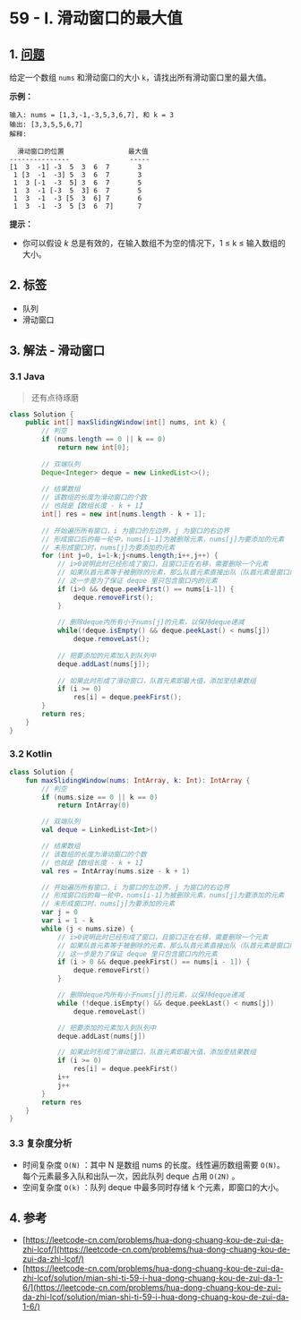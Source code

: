 # 59 - I. 滑动窗口的最大值

## 1. [问题](https://leetcode-cn.com/problems/hua-dong-chuang-kou-de-zui-da-zhi-lcof/)

给定一个数组 `nums` 和滑动窗口的大小 `k`，请找出所有滑动窗口里的最大值。

**示例：**

```text
输入: nums = [1,3,-1,-3,5,3,6,7], 和 k = 3
输出: [3,3,5,5,6,7] 
解释: 

  滑动窗口的位置                最大值
---------------               -----
[1  3  -1] -3  5  3  6  7       3
 1 [3  -1  -3] 5  3  6  7       3
 1  3 [-1  -3  5] 3  6  7       5
 1  3  -1 [-3  5  3] 6  7       5
 1  3  -1  -3 [5  3  6] 7       6
 1  3  -1  -3  5 [3  6  7]      7
```

**提示：**

* 你可以假设 _k_ 总是有效的，在输入数组不为空的情况下，1 ≤ k ≤ 输入数组的大小。

## 2. 标签

* 队列
* 滑动窗口

## 3. 解法 - 滑动窗口

### 3.1 Java

> 还有点待琢磨

```java
class Solution {
    public int[] maxSlidingWindow(int[] nums, int k) {
        // 判空
        if (nums.length == 0 || k == 0)
            return new int[0];
        
        // 双端队列
        Deque<Integer> deque = new LinkedList<>();
        
        // 结果数组
        // 该数组的长度为滑动窗口的个数
        // 也就是【数组长度 - k + 1】
        int[] res = new int[nums.length - k + 1];
        
        // 开始遍历所有窗口，i 为窗口的左边界，j 为窗口的右边界
        // 形成窗口后的每一轮中，nums[i-1]为被删除元素，nums[j]为要添加的元素
        // 未形成窗口时，nums[j]为要添加的元素
        for (int j=0, i=1-k;j<nums.length;i++,j++) {
            // i>0说明此时已经形成了窗口，且窗口正在右移，需要删除一个元素
            // 如果队首元素等于被删除的元素，那么队首元素直接出队（队首元素是窗口内的最大元素）
            // 这一步是为了保证 deque 里只包含窗口内的元素
            if (i>0 && deque.peekFirst() == nums[i-1]) {
                deque.removeFirst();
            }
            
            // 删除deque内所有小于nums[j]的元素，以保持deque递减
            while(!deque.isEmpty() && deque.peekLast() < nums[j])
                deque.removeLast();
            
            // 把要添加的元素加入到队列中
            deque.addLast(nums[j]);
            
            // 如果此时形成了滑动窗口，队首元素即最大值，添加至结果数组
            if (i >= 0)
                res[i] = deque.peekFirst();
        }
        return res;
    }
}
```

### 3.2 Kotlin

```kotlin
class Solution {
    fun maxSlidingWindow(nums: IntArray, k: Int): IntArray {
        // 判空
        if (nums.size == 0 || k == 0)
            return IntArray(0)

        // 双端队列
        val deque = LinkedList<Int>()

        // 结果数组
        // 该数组的长度为滑动窗口的个数
        // 也就是【数组长度 - k + 1】
        val res = IntArray(nums.size - k + 1)

        // 开始遍历所有窗口，i 为窗口的左边界，j 为窗口的右边界
        // 形成窗口后的每一轮中，nums[i-1]为被删除元素，nums[j]为要添加的元素
        // 未形成窗口时，nums[j]为要添加的元素
        var j = 0
        var i = 1 - k
        while (j < nums.size) {
            // i>0说明此时已经形成了窗口，且窗口正在右移，需要删除一个元素
            // 如果队首元素等于被删除的元素，那么队首元素直接出队（队首元素是窗口内的最大元素）
            // 这一步是为了保证 deque 里只包含窗口内的元素
            if (i > 0 && deque.peekFirst() == nums[i - 1]) {
                deque.removeFirst()
            }

            // 删除deque内所有小于nums[j]的元素，以保持deque递减
            while (!deque.isEmpty() && deque.peekLast() < nums[j])
                deque.removeLast()

            // 把要添加的元素加入到队列中
            deque.addLast(nums[j])

            // 如果此时形成了滑动窗口，队首元素即最大值，添加至结果数组
            if (i >= 0)
                res[i] = deque.peekFirst()
            i++
            j++
        }
        return res
    }
}
```

### 3.3 复杂度分析

* 时间复杂度 `O(N)` ：其中 N 是数组 nums 的长度。线性遍历数组需要 `O(N)`。每个元素最多入队和出队一次，因此队列 deque 占用 `O(2N)` 。
* 空间复杂度 `O(k)` ：队列 deque 中最多同时存储 k 个元素，即窗口的大小。

## 4. 参考

* [https://leetcode-cn.com/problems/hua-dong-chuang-kou-de-zui-da-zhi-lcof/](https://leetcode-cn.com/problems/hua-dong-chuang-kou-de-zui-da-zhi-lcof/)
* [https://leetcode-cn.com/problems/hua-dong-chuang-kou-de-zui-da-zhi-lcof/solution/mian-shi-ti-59-i-hua-dong-chuang-kou-de-zui-da-1-6/](https://leetcode-cn.com/problems/hua-dong-chuang-kou-de-zui-da-zhi-lcof/solution/mian-shi-ti-59-i-hua-dong-chuang-kou-de-zui-da-1-6/)

